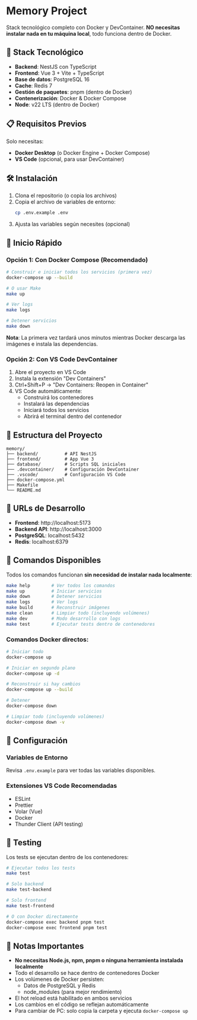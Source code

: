 # Memory Project

Stack tecnológico completo con Docker y DevContainer. **NO necesitas instalar nada en tu máquina local**, todo funciona dentro de Docker.

## 🚀 Stack Tecnológico

- **Backend**: NestJS con TypeScript
- **Frontend**: Vue 3 + Vite + TypeScript
- **Base de datos**: PostgreSQL 16
- **Cache**: Redis 7
- **Gestión de paquetes**: pnpm (dentro de Docker)
- **Contenerización**: Docker & Docker Compose
- **Node**: v22 LTS (dentro de Docker)

## 📋 Requisitos Previos

Solo necesitas:
- **Docker Desktop** (o Docker Engine + Docker Compose)
- **VS Code** (opcional, para usar DevContainer)

## 🛠️ Instalación

1. Clona el repositorio (o copia los archivos)
2. Copia el archivo de variables de entorno:
   ```bash
   cp .env.example .env
   ```
3. Ajusta las variables según necesites (opcional)

## 🚀 Inicio Rápido

### Opción 1: Con Docker Compose (Recomendado)

```bash
# Construir e iniciar todos los servicios (primera vez)
docker-compose up --build

# O usar Make
make up

# Ver logs
make logs

# Detener servicios
make down
```

**Nota**: La primera vez tardará unos minutos mientras Docker descarga las imágenes e instala las dependencias.

### Opción 2: Con VS Code DevContainer

1. Abre el proyecto en VS Code
2. Instala la extensión "Dev Containers"
3. Ctrl+Shift+P → "Dev Containers: Reopen in Container"
4. VS Code automáticamente:
   - Construirá los contenedores
   - Instalará las dependencias
   - Iniciará todos los servicios
   - Abrirá el terminal dentro del contenedor

## 📁 Estructura del Proyecto

```
memory/
├── backend/          # API NestJS
├── frontend/         # App Vue 3
├── database/         # Scripts SQL iniciales
├── .devcontainer/    # Configuración DevContainer
├── .vscode/          # Configuración VS Code
├── docker-compose.yml
├── Makefile
└── README.md
```

## 🔗 URLs de Desarrollo

- **Frontend**: http://localhost:5173
- **Backend API**: http://localhost:3000
- **PostgreSQL**: localhost:5432
- **Redis**: localhost:6379

## 📜 Comandos Disponibles

Todos los comandos funcionan **sin necesidad de instalar nada localmente**:

```bash
make help        # Ver todos los comandos
make up          # Iniciar servicios
make down        # Detener servicios
make logs        # Ver logs
make build       # Reconstruir imágenes
make clean       # Limpiar todo (incluyendo volúmenes)
make dev         # Modo desarrollo con logs
make test        # Ejecutar tests dentro de contenedores
```

### Comandos Docker directos:

```bash
# Iniciar todo
docker-compose up

# Iniciar en segundo plano
docker-compose up -d

# Reconstruir si hay cambios
docker-compose up --build

# Detener
docker-compose down

# Limpiar todo (incluyendo volúmenes)
docker-compose down -v
```

## 🔧 Configuración

### Variables de Entorno

Revisa `.env.example` para ver todas las variables disponibles.

### Extensiones VS Code Recomendadas

- ESLint
- Prettier
- Volar (Vue)
- Docker
- Thunder Client (API testing)

## 🧪 Testing

Los tests se ejecutan dentro de los contenedores:

```bash
# Ejecutar todos los tests
make test

# Solo backend
make test-backend

# Solo frontend
make test-frontend

# O con Docker directamente
docker-compose exec backend pnpm test
docker-compose exec frontend pnpm test
```

## 📝 Notas Importantes

- **No necesitas Node.js, npm, pnpm o ninguna herramienta instalada localmente**
- Todo el desarrollo se hace dentro de contenedores Docker
- Los volúmenes de Docker persisten:
  - Datos de PostgreSQL y Redis
  - node_modules (para mejor rendimiento)
- El hot reload está habilitado en ambos servicios
- Los cambios en el código se reflejan automáticamente
- Para cambiar de PC: solo copia la carpeta y ejecuta `docker-compose up`
